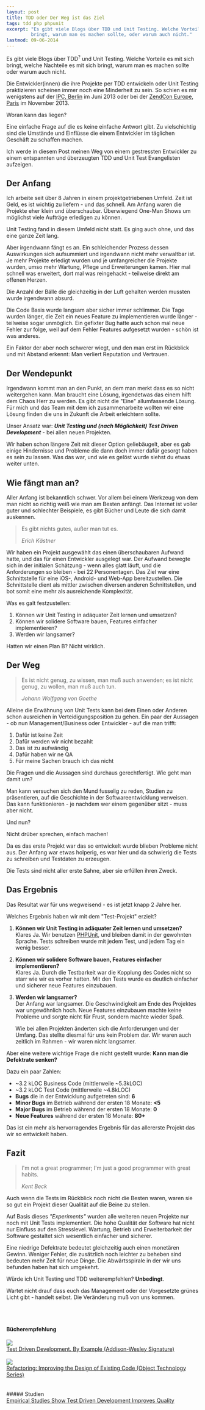```yaml
---
layout: post
title: TDD oder Der Weg ist das Ziel
tags: tdd php phpunit
excerpt: "Es gibt viele Blogs über TDD und Unit Testing. Welche Vorteile es mit sich bringt, welche Nachteile es mit sich
         bringt, warum man es machen sollte, oder warum auch nicht."
lastmod: 09-06-2014 
---
```

Es gibt viele Blogs über <span class="info" title="Test Driven Development">TDD<sup>?</sup></span> und Unit Testing. Welche Vorteile es mit sich bringt, welche Nachteile es mit sich
bringt, warum man es machen sollte oder warum auch nicht.

Die Entwickler(innen) die ihre Projekte per TDD entwickeln oder Unit Testing praktizieren scheinen immer noch eine Minderheit
zu sein. So schien es mir wenigstens auf der <a href="http://phpconference.com">IPC, Berlin</a> im Juni 2013 oder bei der <a href="http://europe.zendcon.com/">ZendCon Europe, Paris</a> im November 2013.

<p class="personal-info">Woran kann das liegen?</p>

Eine einfache Frage auf die es keine einfache Antwort gibt. Zu vielschichtig sind die Umstände und Einflüsse die einem
Entwickler im täglichen Geschäft zu schaffen machen.

Ich werde in diesem Post meinen Weg von einem gestressten Entwickler zu einem entspannten und überzeugten TDD und Unit
Test Evangelisten aufzeigen.

## Der Anfang
Ich arbeite seit über 8 Jahren in einem projektgetriebenen Umfeld. Zeit ist Geld, es ist wichtig zu liefern - und das schnell.
Am Anfang waren die Projekte eher klein und überschaubar. Überwiegend One-Man Shows um möglichst viele Aufträge erledigen zu können.

Unit Testing fand in diesem Umfeld nicht statt. Es ging auch ohne, und das eine ganze Zeit lang.

Aber irgendwann fängt es an. Ein schleichender Prozess dessen Auswirkungen sich aufsummiert und irgendwann nicht mehr
verwaltbar ist. Je mehr Projekte erledigt wurden und je umfangreicher die Projekte wurden, umso mehr Wartung, Pflege und
Erweiterungen kamen. Hier mal schnell was erweitert, dort mal was reingehackt - teilweise direkt am offenen Herzen.

Die Anzahl der Bälle die gleichzeitig in der Luft gehalten werden mussten wurde irgendwann absurd.

Die Code Basis wurde langsam aber sicher immer schlimmer. Die Tage wurden länger, die Zeit ein neues Feature zu implementieren
wurde länger - teilweise sogar unmöglich. Ein gefixter Bug hatte auch schon mal neue Fehler zur folge, weil auf dem Fehler Features
aufgesetzt wurden - schön ist was anderes.

Ein Faktor der aber noch schwerer wiegt, und den man erst im Rückblick und mit Abstand erkennt: Man verliert Reputation und Vertrauen.

## Der Wendepunkt
Irgendwann kommt man an den Punkt, an dem man merkt dass es so nicht weitergehen kann. Man braucht eine Lösung, irgendetwas
das einem hilft dem Chaos Herr zu werden. Es gibt nicht die "Eine" allumfassende Lösung. Für mich und das Team mit
dem ich zusammenarbeite wollten wir eine Lösung finden die uns in Zukunft die Arbeit erleichtern sollte.

Unser Ansatz war: ___Unit Testing und (nach Möglichkeit) Test Driven Development___ - bei allen neuen Projekten.

Wir haben schon längere Zeit mit dieser Option geliebäugelt, aber es gab einige Hindernisse und Probleme die dann doch
immer dafür gesorgt haben es sein zu lassen. Was das war, und wie es gelöst wurde siehst du etwas weiter unten.

## Wie fängt man an?
Aller Anfang ist bekanntlich schwer. Vor allem bei einem Werkzeug von dem man nicht so richtig weiß wie man am Besten anfängt.
Das Internet ist voller guter und schlechter Beispiele, es gibt Bücher und Leute die sich damit auskennen.

<blockquote cite="Erich Kästner"><p>Es gibt nichts gutes, außer man tut es.</p><cite>Erich Kästner</cite></blockquote>

Wir haben ein Projekt ausgewählt das einen überschaubaren Aufwand hatte, und das für einen Entwickler ausgelegt war.
Der Aufwand bewegte sich in der initialen Schätzung - wenn alles glatt läuft, und die Anforderungen so bleiben - bei 22 Personentagen.
Das Ziel war eine Schnittstelle für eine iOS-, Android- und Web-App bereitzustellen. Die Schnittstelle dient als mittler
zwischen diversen anderen Schnittstellen, und bot somit eine mehr als ausreichende Komplexität.

Was es galt festzustellen:

1. Können wir Unit Testing in adäquater Zeit lernen und umsetzen?
2. Können wir solidere Software bauen, Features einfacher implementieren?
3. Werden wir langsamer?

Hatten wir einen Plan B? Nicht wirklich.

## Der Weg
<blockquote cite="Johann Wolfgang von Goethe"><p>Es ist nicht genug, zu wissen, man muß auch anwenden; es ist nicht genug, zu wollen, man muß auch tun.</p>
<cite>Johann Wolfgang von Goethe</cite></blockquote>

Alleine die Erwähnung von Unit Tests kann bei dem Einen oder Anderen schon ausreichen in Verteidigungsposition zu gehen.
Ein paar der Aussagen - ob nun Management/Business oder Entwickler - auf die man trifft:

1. Dafür ist keine Zeit
2. Dafür werden wir nicht bezahlt
3. Das ist zu aufwändig
4. Dafür haben wir ne QA
5. Für meine Sachen brauch ich das nicht

Die Fragen und die Aussagen sind durchaus gerechtfertigt. Wie geht man damit um?

Man kann versuchen sich den Mund fusselig zu reden, Studien zu präsentieren, auf die Geschichte in der Softwareentwicklung
verweisen. Das kann funktionieren - je nachdem wer einem gegenüber sitzt - muss aber nicht.

Und nun?

<p class="personal-info">Nicht drüber sprechen, einfach machen!</p>

Da es das erste Projekt war das so entwickelt wurde blieben Probleme nicht aus. Der Anfang war etwas holperig, es war hier
und da schwierig die Tests zu schreiben und Testdaten zu erzeugen.

Die Tests sind nicht aller erste Sahne, aber sie erfüllen ihren Zweck.

## Das Ergebnis
Das Resultat war für uns wegweisend - es ist jetzt knapp 2 Jahre her.

Welches Ergebnis haben wir mit dem "Test-Projekt" erzielt?

1. __Können wir Unit Testing in adäquater Zeit lernen und umsetzen?__  
   Klares Ja. Wir benutzen <a href="https://github.com/sebastianbergmann/phpunit/">PHPUnit</a>,
   und bleiben damit in der gewohnten Sprache.
   Tests schreiben wurde mit jedem Test, und jedem Tag ein wenig besser.

2. __Können wir solidere Software bauen, Features einfacher implementieren?__  
   Klares Ja. Durch die Testbarkeit war die Kopplung des Codes nicht so starr wie wir es vorher hatten. Mit den Tests wurde
   es deutlich einfacher und sicherer neue Features einzubauen.

3. __Werden wir langsamer?__  
   Der Anfang war langsamer. Die Geschwindigkeit am Ende des Projektes war ungewöhnlich hoch. Neue Features einzubauen machte keine Probleme und sorgte
   nicht für Frust, sondern machte wieder Spaß.

   Wie bei allen Projekten änderten sich die Anforderungen und der Umfang. Das stellte diesmal für uns kein Problem dar. Wir waren
   auch zeitlich im Rahmen - wir waren nicht langsamer.

Aber eine weitere wichtige Frage die nicht gestellt wurde: __Kann man die Defektrate senken?__

Dazu ein paar Zahlen:

- ~3.2 kLOC Business Code (mittlerweile ~5.3kLOC)
- ~3.2 kLOC Test Code (mittlerweile ~4.8kLOC)
- __Bugs__ die in der Entwicklung aufgetreten sind: __6__
- __Minor Bugs__ im Betrieb während der ersten 18 Monate: __&lt;5__
- __Major Bugs__ im Betrieb während der ersten 18 Monate: __0__
- __Neue Features__ während der ersten 18 Monate: __80+__

Das ist ein mehr als hervorragendes Ergebnis für das allererste Projekt das wir so entwickelt haben.

## Fazit
<blockquote cite="Kent Beck"><p>I'm not a great programmer; I'm just a good programmer with great habits.</p><cite>Kent Beck</cite></blockquote>

Auch wenn die Tests im Rückblick noch nicht die Besten waren, waren sie so gut ein Projekt dieser Qualität auf die Beine zu stellen.

Auf Basis dieses _"Experiments"_ wurden alle weiteren neuen Projekte nur noch mit Unit Tests implementiert. Die hohe Qualität
der Software hat nicht nur Einfluss auf den Stresslevel. Wartung, Betrieb und Erweiterbarkeit der Software gestaltet sich
wesentlich einfacher und sicherer.

Eine niedrige Defektrate bedeutet gleichzeitig auch einen monetären Gewinn. Weniger Fehler, die zusätzlich noch leichter
zu beheben sind bedeuten mehr Zeit für neue Dinge. Die Abwärtsspirale in der wir uns befunden haben hat sich umgekehrt.

Würde ich Unit Testing und TDD weiterempfehlen? __Unbedingt__.

Wartet nicht drauf dass euch das Management oder der Vorgesetzte grünes Licht gibt - handelt selbst. Die Veränderung muß von uns kommen.



<br />
<br />

<h4 class="book-recommendation">Bücherempfehlung</h4>
<div class="books">
<a href="http://www.amazon.de/gp/product/0321146530/ref=as_li_tf_il?ie=UTF8&camp=1638&creative=6742&creativeASIN=0321146530&linkCode=as2&tag=digigoodz-21"><img border="0" src="http://ws-eu.amazon-adsystem.com/widgets/q?_encoding=UTF8&ASIN=0321146530&Format=_SL110_&ID=AsinImage&MarketPlace=DE&ServiceVersion=20070822&WS=1&tag=digigoodz-21" ></a><img src="http://ir-de.amazon-adsystem.com/e/ir?t=digigoodz-21&l=as2&o=3&a=0321146530" width="1" height="1" border="0" alt="" style="border:none !important; margin:0px !important;" />
<br />
<a href="http://www.amazon.de/gp/product/0321146530/ref=as_li_tf_tl?ie=UTF8&camp=1638&creative=6742&creativeASIN=0321146530&linkCode=as2&tag=digigoodz-21">Test Driven Development. By Example (Addison-Wesley Signature)</a><img src="http://ir-de.amazon-adsystem.com/e/ir?t=digigoodz-21&l=as2&o=3&a=0321146530" width="1" height="1" border="0" alt="" style="border:none !important; margin:0px !important;" />
<br />
<br />
<a href="http://www.amazon.de/gp/product/0201485672/ref=as_li_tf_il?ie=UTF8&camp=1638&creative=6742&creativeASIN=0201485672&linkCode=as2&tag=digigoodz-21"><img border="0" src="http://ws-eu.amazon-adsystem.com/widgets/q?_encoding=UTF8&ASIN=0201485672&Format=_SL110_&ID=AsinImage&MarketPlace=DE&ServiceVersion=20070822&WS=1&tag=digigoodz-21" ></a><img src="http://ir-de.amazon-adsystem.com/e/ir?t=digigoodz-21&l=as2&o=3&a=0201485672" width="1" height="1" border="0" alt="" style="border:none !important; margin:0px !important;" />
<br />
<a href="http://www.amazon.de/gp/product/0201485672/ref=as_li_tf_tl?ie=UTF8&camp=1638&creative=6742&creativeASIN=0201485672&linkCode=as2&tag=digigoodz-21">Refactoring: Improving the Design of Existing Code (Object Technology Series)</a><img src="http://ir-de.amazon-adsystem.com/e/ir?t=digigoodz-21&l=as2&o=3&a=0201485672" width="1" height="1" border="0" alt="" style="border:none !important; margin:0px !important;" />
</div>
<br />
<br />
##### Studien
<div class="books">
<a href="http://www.infoq.com/news/2009/03/TDD-Improves-Quality">Empirical Studies Show Test Driven Development Improves Quality</a>
</div>

<br />
